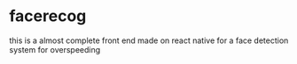 # facerecog
this is a almost complete front end made on react native for a face detection system for overspeeding
